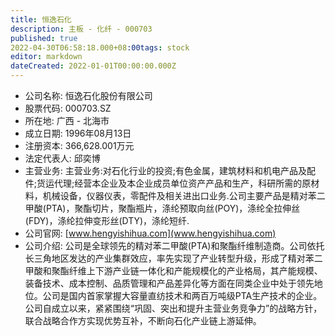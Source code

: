 ```yaml
---
title: 恒逸石化
description: 主板 - 化纤 - 000703
published: true
2022-04-30T06:58:18.000+08:00tags: stock
editor: markdown
dateCreated: 2022-01-01T00:00:00.000Z
---
```


- 公司名称: 恒逸石化股份有限公司
- 股票代码: 000703.SZ
- 所在地: 广西 - 北海市
- 成立日期: 1996年08月13日
- 注册资本: 366,628.001万元
- 法定代表人: 邱奕博
- 主营业务: 主营业务:对石化行业的投资;有色金属，建筑材料和机电产品及配件;货运代理;经营本企业及本企业成员单位资产产品和生产，科研所需的原材料，机械设备，仪器仪表，零配件及相关进出口业务.公司主要产品是精对苯二甲酸(PTA)，聚酯切片，聚酯瓶片，涤纶预取向丝(POY)，涤纶全拉伸丝(FDY)，涤纶拉伸变形丝(DTY)，涤纶短纤.
- 公司官网: [www.hengyishihua.com](www.hengyishihua.com)
- 公司介绍: 公司是全球领先的精对苯二甲酸(PTA)和聚酯纤维制造商。公司依托长三角地区发达的产业集群效应，率先实现了产业转型升级，形成了精对苯二甲酸和聚酯纤维上下游产业链一体化和产能规模化的产业格局，其产能规模、装备技术、成本控制、品质管理和产品差异化等方面在同类企业中处于领先地位。公司是国内首家掌握大容量直纺技术和两百万吨级PTA生产技术的企业。公司自成立以来，紧紧围绕“巩固、突出和提升主营业务竞争力”的战略方针，联合战略合作方实现优势互补，不断向石化产业链上游延伸。


